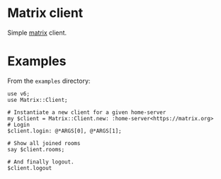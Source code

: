 # Matrix client

Simple [matrix](https://matrix.org) client.

# Examples

From the `examples` directory:

    use v6;
    use Matrix::Client;

    # Instantiate a new client for a given home-server
    my $client = Matrix::Client.new: :home-server<https://matrix.org>
    # Login
    $client.login: @*ARGS[0], @*ARGS[1];

    # Show all joined rooms
    say $client.rooms;

    # And finally logout.
    $client.logout
